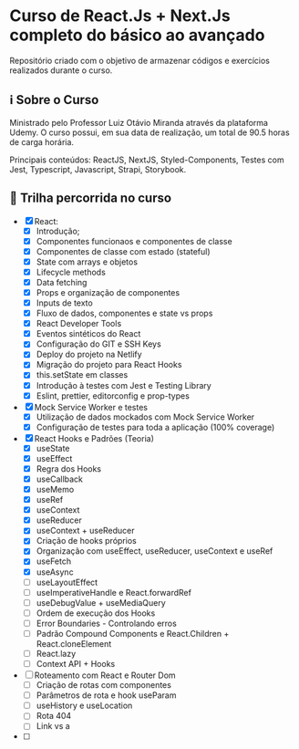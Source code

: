 # Curso de React.Js + Next.Js completo do básico ao avançado

Repositório criado com o objetivo de armazenar códigos e exercícios realizados durante o curso.

## ℹ Sobre o Curso

Ministrado pelo Professor Luiz Otávio Miranda através da plataforma Udemy. O curso possui, em sua data de realização, um total de 90.5 horas de carga horária.

Principais conteúdos: ReactJS, NextJS, Styled-Components, Testes com Jest, Typescript, Javascript, Strapi, Storybook.

## 📖 Trilha percorrida no curso

- [x] React:
  - [x] Introdução;
  - [x] Componentes funcionaos e componentes de classe
  - [x] Componentes de classe com estado (stateful)
  - [x] State com arrays e objetos
  - [x] Lifecycle methods
  - [x] Data fetching
  - [x] Props e organização de componentes
  - [x] Inputs de texto
  - [x] Fluxo de dados, componentes e state vs props
  - [x] React Developer Tools
  - [x] Eventos sintéticos do React
  - [x] Configuração do GIT e SSH Keys
  - [x] Deploy do projeto na Netlify
  - [x] Migração do projeto para React Hooks
  - [x] this.setState em classes
  - [x] Introdução à testes com Jest e Testing Library
  - [x] Eslint, prettier, editorconfig e prop-types
- [x] Mock Service Worker e testes
  - [x] Utilização de dados mockados com Mock Service Worker
  - [x] Configuração de testes para toda a aplicação (100% coverage)
- [x] React Hooks e Padrões (Teoria)
  - [x] useState
  - [x] useEffect
  - [x] Regra dos Hooks
  - [x] useCallback
  - [x] useMemo
  - [x] useRef
  - [x] useContext
  - [x] useReducer
  - [x] useContext + useReducer
  - [x] Criação de hooks próprios
  - [x] Organização com useEffect, useReducer, useContext e useRef
  - [x] useFetch
  - [x] useAsync
  - [ ] useLayoutEffect
  - [ ] useImperativeHandle e React.forwardRef
  - [ ] useDebugValue + useMediaQuery
  - [ ] Ordem de execução dos Hooks
  - [ ] Error Boundaries - Controlando erros
  - [ ] Padrão Compound Components e React.Children + React.cloneElement
  - [ ] React.lazy
  - [ ] Context API + Hooks
- [ ] Roteamento com React e Router Dom
  - [ ] Criação de rotas com componentes
  - [ ] Parâmetros de rota e hook useParam
  - [ ] useHistory e useLocation
  - [ ] Rota 404
  - [ ] Link vs a
- [ ]
